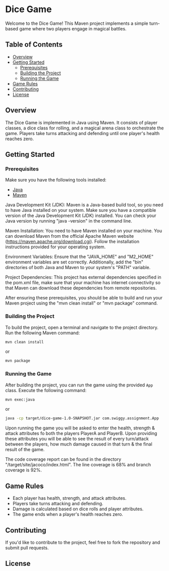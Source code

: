 # Dice Game

Welcome to the Dice Game! This Maven project implements a simple turn-based game where two players engage in magical battles.

## Table of Contents

- [Overview](#overview)
- [Getting Started](#getting-started)
  - [Prerequisites](#prerequisites)
  - [Building the Project](#building-the-project)
  - [Running the Game](#running-the-game)
- [Game Rules](#game-rules)
- [Contributing](#contributing)
- [License](#license)

## Overview

The Dice Game is implemented in Java using Maven. It consists of player classes, a dice class for rolling, and a magical arena class to orchestrate the game. Players take turns attacking and defending until one player's health reaches zero.

## Getting Started

### Prerequisites

Make sure you have the following tools installed:

- [Java](https://www.oracle.com/java/technologies/javase-downloads.html)
- [Maven](https://maven.apache.org/download.cgi)

Java Development Kit (JDK): Maven is a Java-based build tool, so you need to have Java installed on your system. Make sure you have a compatible version of the Java Development Kit (JDK) installed. You can check your Java version by running "java -version" in the command line.

Maven Installation: You need to have Maven installed on your machine. You can download Maven from the official Apache Maven website (https://maven.apache.org/download.cgi). Follow the installation instructions provided for your operating system.

Environment Variables: Ensure that the "JAVA_HOME" and "M2_HOME" environment variables are set correctly. Additionally, add the "bin" directories of both Java and Maven to your system's "PATH" variable.

Project Dependencies: This project has external dependencies specified in the pom.xml file, make sure that your machine has internet connectivity so that Maven can download these dependencies from remote repositories.

After ensuring these prerequisites, you should be able to build and run your Maven project using the "mvn clean install" or "mvn package" command.

### Building the Project

To build the project, open a terminal and navigate to the project directory. Run the following Maven command:

```bash
mvn clean install
```

or

```bash
mvn package
```

### Running the Game

After building the project, you can run the game using the provided `App` class. Execute the following command:

```bash
mvn exec:java
```

or

```bash
java -cp target/dice-game-1.0-SNAPSHOT.jar com.swiggy.assignment.App
```

Upon running the game you will be asked to enter the health, strength & attack attributes fo both the players PlayerA and PlayerB. Upon providing these attributes you will be able to see the result of every turn/attack between the players, how much damage caused in that turn & the final result of the game.

The code coverage report can be found in the directory "/target/site/jacoco/index.html". The line coverage is 68% and branch coverage is 92%.

## Game Rules

- Each player has health, strength, and attack attributes.
- Players take turns attacking and defending.
- Damage is calculated based on dice rolls and player attributes.
- The game ends when a player's health reaches zero.

## Contributing

If you'd like to contribute to the project, feel free to fork the repository and submit pull requests.

## License

